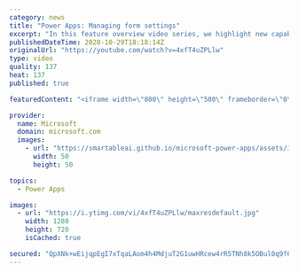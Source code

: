 ```yaml
---
category: news
title: "Power Apps: Managing form settings"
excerpt: "In this feature overview video series, we highlight new capabilities included in the latest update to Microsoft Power Apps.  Improvements to Microsoft Power Apps for managing form settings and events allow users to set various features on a form in the new modern designer.   Get the most out of Power"
publishedDateTime: 2020-10-29T18:18:14Z
originalUrl: "https://youtube.com/watch?v=4xfT4uZPLlw"
type: video
quality: 137
heat: 137
published: true

featuredContent: "<iframe width=\"800\" height=\"500\" frameborder=\"0\" src=\"https://www.youtube.com/embed/4xfT4uZPLlw\" allow=\"accelerometer; autoplay; encrypted-media; gyroscope; picture-in-picture\" allowfullscreen></iframe>"

provider:
  name: Microsoft
  domain: microsoft.com
  images:
    - url: "https://smartableai.github.io/microsoft-power-apps/assets/images/organizations/microsoft.com-50x50.jpg"
      width: 50
      height: 50

topics:
  - Power Apps

images:
  - url: "https://i.ytimg.com/vi/4xfT4uZPLlw/maxresdefault.jpg"
    width: 1280
    height: 720
    isCached: true

secured: "QpXNk+wEijqpEgI7xTqaLAom4h4MdjuT2G1uwHRcew4rR5TNh8k5OBul0q9f6hn+8RlDfqir5akeQ86GUsjwqj7qCg3Kl7b9M/v977xvIenawNm+XRFClMnb61dNkM0DvTc6aaaIJXrFuhMzC7gsOeBxPvfncZVcY85NKu2qPqZThX8OxCSGcLu0NYhFz8jM+lPIINnbuiqLNJF2GQbkx7c9fknB6gHsf/exLp5NaJrt9heqAsHvuG4RjIqjp09E5KFLAjgYkBuWEH0DKAO3YLeVXT5CNZNljx9WzXfQPnLa1AhrIwMtiMiotrUz0hirxgDlq6SklQJpG6LduFC1ULLYt4yKM6ja4GEyeYAVaI6PfpoPJxldQUK8ypo2RXoeGeTTqcJZgS+550y4yhuq4nlsxtXwVyZRh6i83MU394wTW6KsIXjqpKlbmN8SmHq4;uyH8gyHcgM1tst9vxF2TJA=="
---
```


